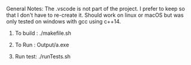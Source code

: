 General Notes:
The .vscode is not part of the project. I prefer to keep so that I don't have to re-create it.
Should work on linux or macOS but was only tested on windows with gcc using c++14.


1) To build : ./makefile.sh

2) To Run : Output/a.exe

3) Run test: ./runTests.sh